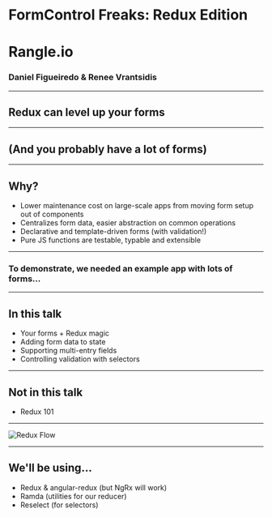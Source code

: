 # FormControl Freaks: Redux Edition

# Rangle.io
### Daniel Figueiredo & Renee Vrantsidis

---

## Redux can level up your forms

---

## (And you probably have a lot of forms)

---

## Why?
- Lower maintenance cost on large-scale apps from moving form setup out of components
- Centralizes form data, easier abstraction on common operations
- Declarative and template-driven forms (with validation!)
- Pure JS functions are testable, typable and extensible

---

### To demonstrate, we needed an example app with lots of forms...

---

## In this talk
- Your forms + Redux magic
- Adding form data to state
- Supporting multi-entry fields
- Controlling validation with selectors

---

## Not in this talk
- Redux 101

---

![Redux Flow](content/images/full-redux-flow.png "Redux Flow")

---

## We'll be using...
- Redux & angular-redux (but NgRx will work)
- Ramda (utilities for our reducer)
- Reselect (for selectors)
